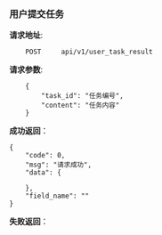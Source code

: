 ### 用户提交任务

**请求地址**:
```
    POST     api/v1/user_task_result
```

**请求参数**:
```
    {
        "task_id": "任务编号",
        "content": "任务内容"
    }
```

**成功返回**：
```
{
    "code": 0,
    "msg": "请求成功",
    "data": {
    
    },
    "field_name": ""
}
```

**失败返回**：
```

```